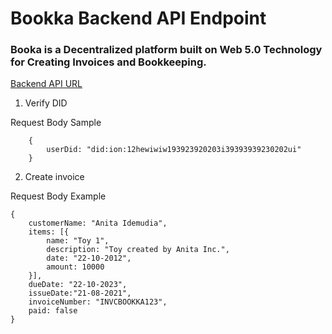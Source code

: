 # Bookka Backend API Endpoint

### Booka is a Decentralized platform built on Web 5.0 Technology for Creating Invoices and Bookkeeping. 

[Backend API URL](bookka-api.onrender.com)

1. Verify DID

Request Body Sample
```
    {
        userDid: "did:ion:12hewiwiw193923920203i39393939230202ui"
    }
```

2. Create invoice

Request Body Example
```
{
    customerName: "Anita Idemudia",
    items: [{
        name: "Toy 1",
        description: "Toy created by Anita Inc.",
        date: "22-10-2012",
        amount: 10000
    }],
    dueDate: "22-10-2023",
    issueDate:"21-08-2021",
    invoiceNumber: "INVCBOOKKA123",
    paid: false
}
```
